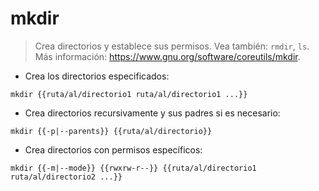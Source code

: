 # mkdir

> Crea directorios y establece sus permisos.
> Vea también: `rmdir`, `ls`.
> Más información: <https://www.gnu.org/software/coreutils/mkdir>.

- Crea los directorios especificados:

`mkdir {{ruta/al/directorio1 ruta/al/directorio1 ...}}`

- Crea directorios recursivamente y sus padres si es necesario:

`mkdir {{-p|--parents}} {{ruta/al/directorio}}`

- Crea directorios con permisos específicos:

`mkdir {{-m|--mode}} {{rwxrw-r--}} {{ruta/al/directorio1 ruta/al/directorio2 ...}}`
